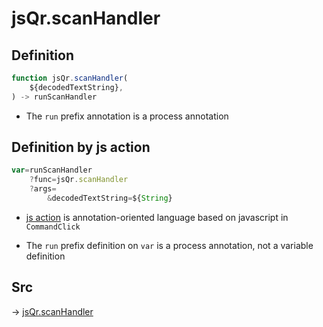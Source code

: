 # jsQr.scanHandler

## Definition

```js.js
function jsQr.scanHandler(
	${decodedTextString},
) -> runScanHandler
```

- The `run` prefix annotation is a process annotation
## Definition by js action

```js.js
var=runScanHandler
	?func=jsQr.scanHandler
	?args=
		&decodedTextString=${String}
```

- [js action](#) is annotation-oriented language based on javascript in `CommandClick`

- The `run` prefix definition on `var` is a process annotation, not a variable definition

## Src

-> [jsQr.scanHandler](https://github.com/puutaro/CommandClick/blob/master/app/src/main/java/com/puutaro/commandclick/fragment_lib/terminal_fragment/js_interface/qr/JsQr.kt#L97)


